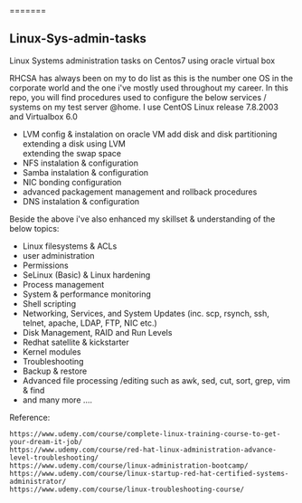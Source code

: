 =======
## Linux-Sys-admin-tasks ##

Linux Systems administration tasks on Centos7 using oracle virtual box

RHCSA has always been on my to do list as this is the number one OS in the 
corporate world and the one i've mostly used throughout my career. In this repo, you will find procedures
used to configure the below services / systems on my test server @home. I use CentOS Linux 
release 7.8.2003 and Virtualbox 6.0

*  LVM config & instalation on oracle VM 
    add disk and disk partitioning
    extending a disk using LVM  
    extending the swap space 
*  NFS  instalation & configuration 
*  Samba  instalation & configuration
*  NIC bonding  configuration 
*  advanced packagement management and rollback procedures 
*  DNS instalation & configuration

Beside the above i've also enhanced my skillset & understanding of the below topics:
* Linux filesystems & ACLs
* user administration
* Permissions
* SeLinux (Basic) & Linux hardening 
* Process management 
* System & performance monitoring
* Shell scripting
* Networking, Services, and System Updates (inc. scp, rsynch, ssh, telnet, apache, LDAP, FTP, NIC etc.)
* Disk Management, RAID and Run Levels
* Redhat satellite & kickstarter 
* Kernel modules
* Troubleshooting 
* Backup & restore 
* Advanced file processing /editing such as awk, sed, cut, sort, grep, vim & find 
* and many more ....

Reference:
```
https://www.udemy.com/course/complete-linux-training-course-to-get-your-dream-it-job/
https://www.udemy.com/course/red-hat-linux-administration-advance-level-troubleshooting/
https://www.udemy.com/course/linux-administration-bootcamp/
https://www.udemy.com/course/linux-startup-red-hat-certified-systems-administrator/
https://www.udemy.com/course/linux-troubleshooting-course/
```
